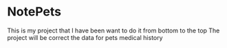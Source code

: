 # NotePets

This is my project that I have been want to do it from bottom to the top
The project will be correct the data for pets medical history
